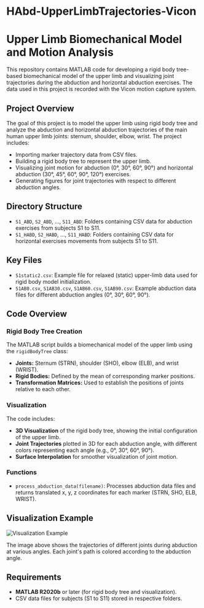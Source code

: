 # HAbd-UpperLimbTrajectories-Vicon
# Upper Limb Biomechanical Model and Motion Analysis

This repository contains MATLAB code for developing a rigid body tree-based biomechanical model of the upper limb and visualizing joint trajectories during the abduction and horizontal abduction exercises. The data used in this project is recorded with the Vicon motion capture system.

## Project Overview

The goal of this project is to model the upper limb using rigid body tree and analyze the abduction and horizontal abduction trajectories of the main human upper limb joints: sternum, shoulder, elbow, wrist. The project includes:
- Importing marker trajectory data from CSV files.
- Building a rigid body tree to represent the upper limb.
- Visualizing joint motion for abduction (0°, 30°, 60°, 90°) and horizontal abduction (30°, 45°, 60°, 90°, 120°) exercises.
- Generating figures for joint trajectories with respect to different abduction angles.

## Directory Structure

- `S1_ABD`, `S2_ABD`, ..., `S11_ABD`: Folders containing CSV data for abduction exercises from subjects S1 to S11.
- `S1_HABD`, `S2_HABD`, ..., `S11_HABD`: Folders containing CSV data for horizontal exercises movements from subjects S1 to S11.

## Key Files

- `S1static2.csv`: Example file for relaxed (static) upper-limb data used for rigid body model initialization.
- `S1AB0.csv`, `S1AB30.csv`, `S1AB60.csv`, `S1AB90.csv`: Example abduction data files for different abduction angles (0°, 30°, 60°, 90°).

## Code Overview

### Rigid Body Tree Creation

The MATLAB script builds a biomechanical model of the upper limb using the `rigidBodyTree` class:
- **Joints:** Sternum (STRN), shoulder (SHO), elbow (ELB), and wrist (WRIST).
- **Rigid Bodies:** Defined by the mean of corresponding marker positions.
- **Transformation Matrices:** Used to establish the positions of joints relative to each other.

### Visualization

The code includes:
- **3D Visualization** of the rigid body tree, showing the initial configuration of the upper limb.
- **Joint Trajectories** plotted in 3D for each abduction angle, with different colors representing each angle (e.g., 0°, 30°, 60°, 90°).
- **Surface Interpolation** for smoother visualization of joint motion.

### Functions

- `process_abduction_data(filename)`: Processes abduction data files and returns translated x, y, z coordinates for each marker (STRN, SHO, ELB, WRIST).
  
## Visualization Example

![Visualization Example](path/to/visualization/image.png)

The image above shows the trajectories of different joints during abduction at various angles. Each joint's path is colored according to the abduction angle.

## Requirements

- **MATLAB R2020b** or later (for rigid body tree and visualization).
- CSV data files for subjects (S1 to S11) stored in respective folders.
